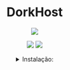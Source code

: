 <h1 align="center">DorkHost</h1>
<div>
<p align="center"><img src="https://img.shields.io/badge/-PYTHON-black?style=for-the-badge&logo=Python&logoColor=Green"></a></p>
<p align="center"><img src="https://img.shields.io/badge/-Hacking-black?style=for-the-badge&logo=Hacking"></a>
<img src="https://img.shields.io/badge/-DORKHOST-black?style=for-the-badge&logo=KaliLinux&logoColor=White"></a></p>
</div>

<details>
  <summary align="center">Instalação:</summary>
  
  <p align="center">
    
    git clone https://github.com/MaykonDev/DarkHost
    cd DarkHost && cd DarkHost
    python DarkHost.py -h
    
  </p>
